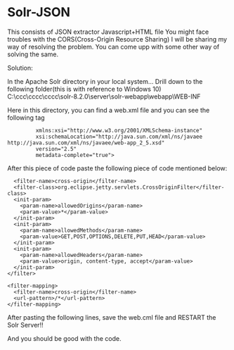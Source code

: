 # Solr-JSON
This consists of JSON extractor Javascript+HTML file
You might face troubles with the CORS(Cross-Origin Resource Sharing)
I will be sharing my way of resolving the problem. You can come upp with some other way of solving the same. 


Solution:

In the Apache Solr directory in your local system...
Drill down to the following folder(this is with reference to Windows 10)
C:\ccc\cccc\cccc\solr-8.2.0\server\solr-webapp\webapp\WEB-INF

Here in this directory, you can find a web.xml file and you can see the following tag

```<web-app xmlns="http://java.sun.com/xml/ns/javaee"
         xmlns:xsi="http://www.w3.org/2001/XMLSchema-instance"
         xsi:schemaLocation="http://java.sun.com/xml/ns/javaee http://java.sun.com/xml/ns/javaee/web-app_2_5.xsd"
         version="2.5"
         metadata-complete="true">
```
After this piece of code paste the following piece of code mentioned below:

```<filter>
  <filter-name>cross-origin</filter-name>
  <filter-class>org.eclipse.jetty.servlets.CrossOriginFilter</filter-class>
  <init-param>
    <param-name>allowedOrigins</param-name>
    <param-value>*</param-value>
  </init-param>
  <init-param>
    <param-name>allowedMethods</param-name>
    <param-value>GET,POST,OPTIONS,DELETE,PUT,HEAD</param-value>
  </init-param>
  <init-param>
    <param-name>allowedHeaders</param-name>
    <param-value>origin, content-type, accept</param-value>
  </init-param>
</filter>

<filter-mapping>
  <filter-name>cross-origin</filter-name>
  <url-pattern>/*</url-pattern>
</filter-mapping>
```
After pasting the following lines, save the web.cml file and RESTART the Solr Server!!


And you should be good with the code.
